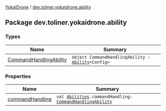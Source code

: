 [YokaiDrone](../index.md) / [dev.toliner.yokaidrone.ability](./index.md)

## Package dev.toliner.yokaidrone.ability

### Types

| Name | Summary |
|---|---|
| [CommandHandlingAbility](-command-handling-ability/index.md) | `object CommandHandlingAbility : `[`Ability`](../dev.toliner.yokaidrone.api/-ability/index.md)`<Config>` |

### Properties

| Name | Summary |
|---|---|
| [commandHandling](command-handling.md) | `val `[`Abilities`](../dev.toliner.yokaidrone.api/-abilities.md)`.commandHandling: `[`CommandHandlingAbility`](-command-handling-ability/index.md) |
